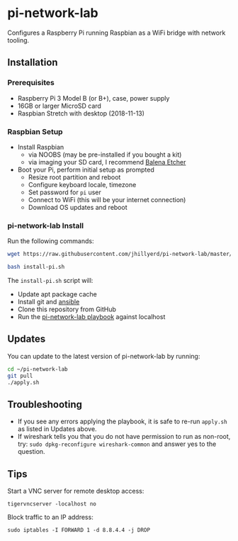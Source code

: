 # pi-network-lab

Configures a Raspberry Pi running Raspbian as a WiFi bridge with network
tooling.

## Installation

### Prerequisites

- Raspberry Pi 3 Model B (or B+), case, power supply
- 16GB or larger MicroSD card
- Raspbian Stretch with desktop (2018-11-13)

### Raspbian Setup

- Install Raspbian
  - via NOOBS (may be pre-installed if you bought a kit)
  - via imaging your SD card, I recommend [Balena Etcher]
- Boot your Pi, perform initial setup as prompted
  - Resize root partition and reboot
  - Configure keyboard locale, timezone
  - Set password for `pi` user
  - Connect to WiFi (this will be your internet connection)
  - Download OS updates and reboot

### pi-network-lab Install

Run the following commands:

```bash
wget https://raw.githubusercontent.com/jhillyerd/pi-network-lab/master/install-pi.sh

bash install-pi.sh
```

The `install-pi.sh` script will:

- Update apt package cache
- Install git and [ansible]
- Clone this repository from GitHub
- Run the [pi-network-lab playbook][site.yml] against localhost

## Updates

You can update to the latest version of pi-network-lab by running:

```bash
cd ~/pi-network-lab
git pull
./apply.sh
```

## Troubleshooting

- If you see any errors applying the playbook, it is safe to re-run `apply.sh`
  as listed in Updates above.
- If wireshark tells you that you do not have permission to run as non-root,
  try: `sudo dpkg-reconfigure wireshark-common` and answer yes to the question.

## Tips

Start a VNC server for remote desktop access:

```
tigervncserver -localhost no
```

Block traffic to an IP address:

```
sudo iptables -I FORWARD 1 -d 8.8.4.4 -j DROP
```

[ansible]:       https://www.ansible.com/
[Balena Etcher]: https://www.balena.io/etcher/
[site.yml]:      https://github.com/jhillyerd/pi-network-lab/blob/master/site.yml
